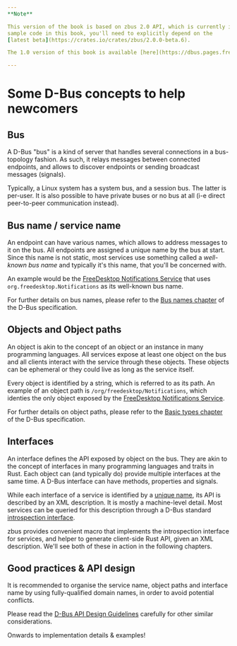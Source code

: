 ```yaml
---
**Note**

This version of the book is based on zbus 2.0 API, which is currently in beta stages. For using the
sample code in this book, you'll need to explicitly depend on the
[latest beta](https://crates.io/crates/zbus/2.0.0-beta.6).

The 1.0 version of this book is available [here](https://dbus.pages.freedesktop.org/zbus/1.0/).

---
```


# Some D-Bus concepts to help newcomers

## Bus

A D-Bus "bus" is a kind of server that handles several connections in a bus-topology fashion. As
such, it relays messages between connected endpoints, and allows to discover endpoints or sending
broadcast messages (signals).

Typically, a Linux system has a system bus, and a session bus. The latter is per-user. It is also
possible to have private buses or no bus at all (i-e direct peer-to-peer communication instead).

## Bus name / service name

An endpoint can have various names, which allows to address messages to it on the bus. All endpoints
are assigned a unique name by the bus at start. Since this name is not static, most services use
something called a *well-known bus name* and typically it's this name, that you'll be concerned
with.

An example would be the [FreeDesktop Notifications Service] that uses
`org.freedesktop.Notifications` as its well-known bus name.

For further details on bus names, please refer to the [Bus names chapter] of the D-Bus specification.

## Objects and Object paths

An object is akin to the concept of an object or an instance in many programming languages. All
services expose at least one object on the bus and all clients interact with the service through
these objects. These objects can be ephemeral or they could live as long as the service itself.

Every object is identified by a string, which is referred to as its path. An example of an object
path is `/org/freedesktop/Notifications`, which identies the only object exposed by the
[FreeDesktop Notifications Service].

For further details on object paths, please refer to the [Basic types chapter] of the D-Bus
specification.

## Interfaces

An interface defines the API exposed by object on the bus. They are akin to the concept of
interfaces in many programming languages and traits in Rust. Each object can (and typically do)
provide multiple interfaces at the same time. A D-Bus interface can have methods, properties and
signals.

While each interface of a service is identified by a [unique name], its API is described by an XML
description. It is mostly a machine-level detail. Most services can be queried for this description
through a D-Bus standard [introspection interface].

zbus provides convenient macro that implements the introspection interface for services, and helper
to generate client-side Rust API, given an XML description. We'll see both of these in action in the
following chapters.

## Good practices & API design

It is recommended to organise the service name, object paths and interface name by using
fully-qualified domain names, in order to avoid potential conflicts.

Please read the [D-Bus API Design Guidelines] carefully for other similar considerations.

Onwards to implementation details & examples!

[FreeDesktop Notifications Service]: https://people.gnome.org/~mccann/docs/notification-spec/notification-spec-latest.html
[D-Bus API Design Guidelines]: https://dbus.freedesktop.org/doc/dbus-api-design.html
[Bus names chapter]: https://dbus.freedesktop.org/doc/dbus-specification.html#message-protocol-names-bus
[Basic types chapter]: https://dbus.freedesktop.org/doc/dbus-specification.html#basic-types
[unique name]: https://dbus.freedesktop.org/doc/dbus-specification.html#message-protocol-names-interface
[introspection interface]: https://dbus.freedesktop.org/doc/dbus-specification.html#standard-interfaces-introspectable
